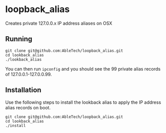 # loopback_alias
Creates private 127.0.0.x IP address aliases on OSX

## Running

```
git clone git@github.com:AbleTech/loopback_alias.git
cd lookback_alias
./lookback_alias
```

You can then run `ipconfig` and you should see the 99 private alias records of 127.0.0.1-127.0.0.99.

## Installation

Use the following steps to install the lookback alias to apply the IP address alias records on boot.

```
git clone git@github.com:AbleTech/loopback_alias.git
cd lookback_alias
./install
```

